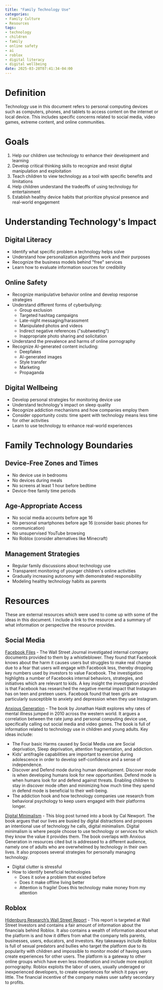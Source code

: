 ```yaml
---
title: "Family Technology Use"
categories:
- Family Culture
- Resources
tags:
- technology
- children
- family
- online safety
- ai
- roblox
- digital literacy
- digital wellbeing 
date: 2025-03-28T07:41:34-04:00
---
```

# Definition
Technology use in this document refers to personal computing devices such as computers, phones, and tablets to access content on the internet or local device. This includes specific concerns related to social media, video games, extreme content, and online communities.
# Goals
1) Help our children use technology to enhance their development and learning
2) Develop critical thinking skills to recognize and resist digital manipulation and exploitation
3) Teach children to view technology as a tool with specific benefits and limitations
4) Help children understand the tradeoffs of using technology for entertainment
5) Establish healthy device habits that prioritize physical presence and real-world engagement

# Understanding Technology's Impact
## Digital Literacy
* Identify what specific problem a technology helps solve
* Understand how personalization algorithms work and their purposes
* Recognize the business models behind "free" services
* Learn how to evaluate information sources for credibility
## Online Safety
* Recognize manipulative behavior online and develop response strategies
* Understand different forms of cyberbullying:
  * Group exclusion
  * Targeted hashtag campaigns
  * Late-night messaging/harassment
  * Manipulated photos and videos
  * Indirect negative references ("subtweeting")
  * Inappropriate photo sharing and solicitation
* Understand the prevalence and harms of online pornography
* Recognize AI-generated content including:
  * Deepfakes
  * AI-generated images
  * Style transfer
  * Marketing
  * Propaganda
## Digital Wellbeing
* Develop personal strategies for monitoring device use
* Understand technology's impact on sleep quality
* Recognize addiction mechanisms and how companies employ them
* Consider opportunity costs: time spent with technology means less time for other activities
* Learn to use technology to enhance real-world experiences
# Family Technology Boundaries
## Device-Free Zones and Times
* No device use in bedrooms
* No devices during meals
* No screens at least 1 hour before bedtime
* Device-free family time periods
## Age-Appropriate Access
* No social media accounts before age 16
* No personal smartphones before age 16 (consider basic phones for communication)
* No unsupervised YouTube browsing
* No Roblox (consider alternatives like Minecraft)
## Management Strategies
* Regular family discussions about technology use
* Transparent monitoring of younger children's online activities
* Gradually increasing autonomy with demonstrated responsibility
* Modeling healthy technology habits as parents

# Resources
These are external resources which were used to come up with some of the ideas in this document. I include a link to the resource and a summary of what information or perspective the resource provides.

## Social Media
[Facebook Files](https://www.wsj.com/articles/the-facebook-files-11631713039) - The Wall Street Journal investigated internal company documents provided to them by a whistleblower. They found that Facebook knows about the harm it causes users but struggles to make real change due to a fear that users will engage with Facebook less, thereby dropping key numbers used by investors to value Facebook. The investigation highlights a number of Facebooks internal behaviors, strategies, and initiatives which are relevant to kids. A key insight the investigation provided is that Facebook has researched the negative mental impact that Instagram has on teen and preteen users. Facebook found that teen girls are particularly susceptible to anxiety and depression when they use Instagram. 

[Anxious Generation](https://jonathanhaidt.com/anxious-generation/supplement/#areas-research) - The book by Jonathan Haidt explores why rates of mental illness jumped in 2010 across the western world. It argues a correlation between the rate jump and personal computing device use, specifically calling out social media and video games. The book is full of information related to technology use in children and young adults. Key ideas include:
* The Four basic Harms caused by Social Media use are Social deprivation, Sleep deprivation, attention fragmentation, and addiction.
* Kids' antifragile capabilities are important to exercise during adolescence in order to develop self-confidence and a sense of independence. 
* Discover and Defend mode during human development. Discover mode is when developing humans look for new opportunities. Defend mode is when humans look for and defend against threats. Enabling children to stay in discover mode often and minimizing how much time they spend in defend mode is beneficial to their well-being. 
* The addiction hook and how technology companies use research from behavioral psychology to keep users engaged with their platforms longer.

[Digital Minimalism](https://calnewport.com/on-digital-minimalism/) - This blog post turned into a book by Cal Newport. The book argues that our lives are busied by digital distractions and proposes an intentional use of technology he calls, digital minimalism. Digital minimalism is where people choose to use technology or services for which they know the value it provides them. The book overlaps with Anxious Generation in resources cited but is addressed to a different audience, namely one of adults who are overwhelmed by technology in their own lives. It also proposes several strategies for personally managing technology. 
* Digital clutter is stressful
* How to identify beneficial technologies
  * Does it solve a problem that existed before
  * Does it make offline living better
  * Attention is fragile! Does this technology make money from my attention

## Roblox
[Hidenburg Research’s Wall Street Report](https://hindenburgresearch.com/roblox/) - This report is targeted at Wall Street Investors and contains a fair amount of information about the financials behind Roblox. It also contains a wealth of information about what the platform is and how it differs from what the company tells parents, businesses, users, educators, and investors. Key takeaways include Roblox is full of sexual predators and bullies who target the platform due to its popularity with children and impossible to monitor model of having users create experiences for other users. The platform is a gateway to other online groups which have even less moderation and include more explicit pornography. Roblox exploits the labor of users, usually underaged or inexperienced developers, to create experiences for which it pays very little. The financial incentive of the company makes user safety secondary to profits.